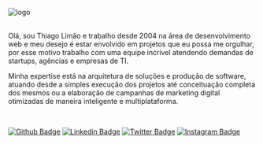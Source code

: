 ![logo](https://user-images.githubusercontent.com/569638/96327841-c4f8e100-1013-11eb-9b31-e8ab50b6a09d.png)
<br><br>


<p>Olá, sou Thiago Limão e trabalho desde 2004 na área de desenvolvimento web e meu desejo é estar envolvido em projetos que eu possa me orgulhar, por esse motivo trabalho com uma equipe incrível atendendo demandas de startups, agências e empresas de TI.</p>
<p>Minha expertise está na arquitetura de soluções e produção de software, atuando desde a simples execução dos projetos até conceituação completa dos mesmos ou a elaboração de campanhas de marketing digital otimizadas de maneira inteligente e multiplataforma.</p>
<br>

[![Github Badge](https://img.shields.io/badge/github-%23100000.svg?&style=for-the-badge&logo=github&logoColor=white&link=https://github.com/thiagolimao)](https://github.com/thiagolimao)
[![Linkedin Badge](https://img.shields.io/badge/linkedin-%230077B5.svg?&style=for-the-badge&logo=linkedin&logoColor=white&link=https://www.linkedin.com/in/thiago-limao/)](https://www.linkedin.com/in/thiago-limao/)
[![Twitter Badge](https://img.shields.io/badge/twitter-%231DA1F2.svg?&style=for-the-badge&logo=twitter&logoColor=white&link=https://twitter.com/frontlimao)](https://twitter.com/frontlimao)
[![Instagram Badge](https://img.shields.io/badge/instagram-%23E4405F.svg?&style=for-the-badge&logo=instagram&logoColor=white&link=https://www.instagram.com/limao_oficial/)](https://www.instagram.com/limao_oficial/)




<!--
**thiagolimao/thiagolimao** is a ✨ _special_ ✨ repository because its `README.md` (this file) appears on your GitHub profile.

Here are some ideas to get you started:

- 🔭 I’m currently working on ...
- 🌱 I’m currently learning ...
- 👯 I’m looking to collaborate on ...
- 🤔 I’m looking for help with ...
- 💬 Ask me about ...
- 📫 How to reach me: ...
- 😄 Pronouns: ...
- ⚡ Fun fact: ...
-->
